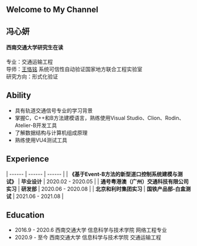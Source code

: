 ## Welcome to My Channel
## 冯心妍

#### 西南交通大学研究生在读
专业：交通运输工程  
导师：[王恪铭](https://faculty.swjtu.edu.cn/KeMing_Wang/zh_CN/index.htm)  系统可信性自动验证国家地方联合工程实验室  
研究方向：形式化验证  



## Ability
* 具有轨道交通信号专业的学习背景
* 掌握C，C++和B方法建模语言，熟练使用Visual Studio、Clion、Rodin、Atelier-B开发工具
* 了解数据结构与计算机组成原理
* 熟练使用VU4测试工具


## Experience

| ------ | ------ | ------ |
| **《基于Event-B方法的新型道口控制系统建模与测试》** | **毕业设计** | 2020.02 - 2020.05  |
| **通号粤港澳（广州）交通科技有限公司实习** | **研发部** | 2020.06 - 2020.08 |
| **北京和利时集团实习** | **国铁产品部-白盒测试** | 2021.06 - 2021.08 |



## Education

* 2016.9 - 2020.6   西南交通大学   信息科学与技术学院   网络工程专业
* 2020.9 - 至今         西南交通大学   信息科学与技术学院   交通运输工程



```markdown

```



